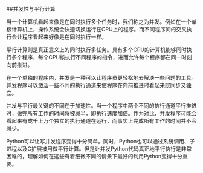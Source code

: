 ##并发性与平行计算

当一个计算机看起来像是在同时执行多个任务时，我们称之为并发。例如在一个单核计算机上，操作系统会快速切换运行在CPU上的程序。而不同程序间的交叉执行会让程序看起来好像是在同时执行一样。

平行计算则是真正意义上的同时执行多任务。具有多个CPU的计算机能够同时执行多个程序，每个CPU核执行不同程序的指令，进而允许每个程序都在同一时刻向前推进。

在一个单独的程序内，并发是一种可以让程序员更轻松地去解决一些问题的工具。并发程序可以激活一些不同的执行通道来使程序在向前推进时看起来既同步又独立。

并发与平行最关键的不同在于加速性。当一个程序中两个不同的执行通道平行推进时，做完所有工作的时间将被减半，即执行速度加倍。作为对比，并发程序可能会看起来有成千上万个独立的执行通道在运行，而事实上完成所有工作的时间并不会减少。

Python可以让写并发程序变得十分简单。同时，Python也可以通过系统调用、子进程以及C扩展被用做平行计算。但是让并发Python代码真正地平行执行是非常困难的，理解如何在这些有着细微不同的情景下最好的利用Python变得十分重要。
